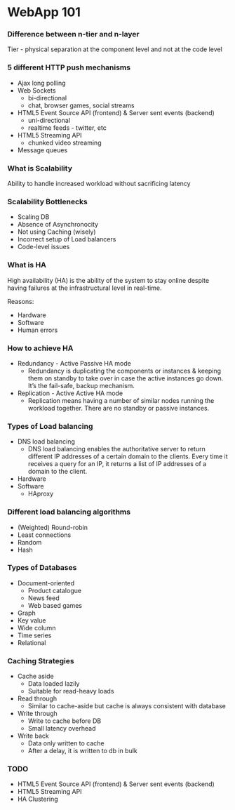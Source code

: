 # WebApp 101

### Difference between n-tier and n-layer 
Tier - physical separation at the component level and not at the code level

### 5 different HTTP push mechanisms

* Ajax long polling
* Web Sockets 
	* bi-directional
	* chat, browser games, social streams
* HTML5 Event Source API (frontend) & Server sent events (backend)
	* uni-directional
	* realtime feeds - twitter, etc
* HTML5 Streaming API
	* chunked video streaming
* Message queues

### What is Scalability
Ability to handle increased workload without sacrificing latency

### Scalability Bottlenecks

* Scaling DB 
* Absence of Asynchronocity
* Not using Caching (wisely)
* Incorrect setup of Load balancers
* Code-level issues

### What is HA
High availability (HA) is the ability of the system to stay online despite having failures at the infrastructural level in real-time.

Reasons:

* Hardware
* Software
* Human errors

### How to achieve HA

* Redundancy - Active Passive HA mode
	- Redundancy is duplicating the components or instances & keeping them on standby to take over in case the active instances go down. It’s the fail-safe, backup mechanism.
* Replication - Active Active HA mode
	- Replication means having a number of similar nodes running the workload together. There are no standby or passive instances. 

### Types of Load balancing 

* DNS load balancing
	- DNS load balancing enables the authoritative server to return different IP addresses of a certain domain to the clients. Every time it receives a query for an IP, it returns a list of IP addresses of a domain to the client.
* Hardware
* Software
	- HAproxy

### Different load balancing algorithms

* (Weighted) Round-robin
* Least connections
* Random
* Hash


### Types of Databases

* Document-oriented
	- Product catalogue
	- News feed
	- Web based games
* Graph
* Key value
* Wide column
* Time series
* Relational	

### Caching Strategies

* Cache aside
	- Data loaded lazily
	- Suitable for read-heavy loads
* Read through
	- Similar to cache-aside but cache is always consistent with database
* Write through
	- Write to cache before DB 
	- Small latency overhead
* Write back
	- Data only written to cache 
	- After a delay, it is written to db in bulk


### TODO
* HTML5 Event Source API (frontend) & Server sent events (backend)
* HTML5 Streaming API
* HA Clustering